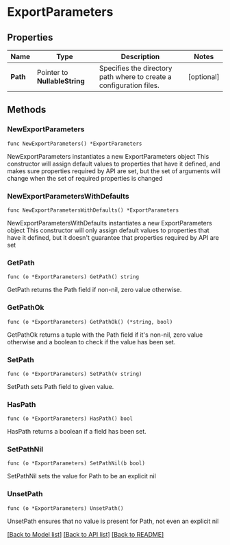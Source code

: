 # ExportParameters

## Properties

Name | Type | Description | Notes
------------ | ------------- | ------------- | -------------
**Path** | Pointer to **NullableString** | Specifies the directory path where to create a configuration files. | [optional] 

## Methods

### NewExportParameters

`func NewExportParameters() *ExportParameters`

NewExportParameters instantiates a new ExportParameters object
This constructor will assign default values to properties that have it defined,
and makes sure properties required by API are set, but the set of arguments
will change when the set of required properties is changed

### NewExportParametersWithDefaults

`func NewExportParametersWithDefaults() *ExportParameters`

NewExportParametersWithDefaults instantiates a new ExportParameters object
This constructor will only assign default values to properties that have it defined,
but it doesn't guarantee that properties required by API are set

### GetPath

`func (o *ExportParameters) GetPath() string`

GetPath returns the Path field if non-nil, zero value otherwise.

### GetPathOk

`func (o *ExportParameters) GetPathOk() (*string, bool)`

GetPathOk returns a tuple with the Path field if it's non-nil, zero value otherwise
and a boolean to check if the value has been set.

### SetPath

`func (o *ExportParameters) SetPath(v string)`

SetPath sets Path field to given value.

### HasPath

`func (o *ExportParameters) HasPath() bool`

HasPath returns a boolean if a field has been set.

### SetPathNil

`func (o *ExportParameters) SetPathNil(b bool)`

 SetPathNil sets the value for Path to be an explicit nil

### UnsetPath
`func (o *ExportParameters) UnsetPath()`

UnsetPath ensures that no value is present for Path, not even an explicit nil

[[Back to Model list]](../README.md#documentation-for-models) [[Back to API list]](../README.md#documentation-for-api-endpoints) [[Back to README]](../README.md)


